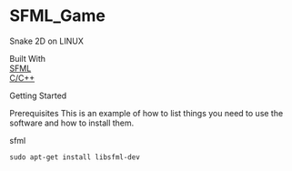 # SFML_Game
Snake 2D on LINUX

Built With  
 [SFML](https://www.sfml-dev.org/index.php)  
 [C/C++]()

Getting Started




Prerequisites
This is an example of how to list things you need to use the software and how to install them.


sfml
```
sudo apt-get install libsfml-dev
```


